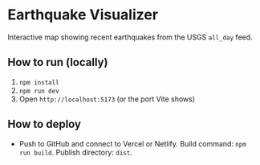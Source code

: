 # Earthquake Visualizer

Interactive map showing recent earthquakes from the USGS `all_day` feed.

## How to run (locally)

1. `npm install`
2. `npm run dev`
3. Open `http://localhost:5173` (or the port Vite shows)

## How to deploy
- Push to GitHub and connect to Vercel or Netlify. Build command: `npm run build`. Publish directory: `dist`.

